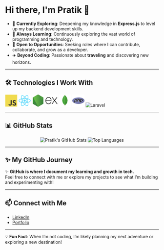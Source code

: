 # Hi there, I'm Pratik 👋

- 🔭 **Currently Exploring**: Deepening my knowledge in **Express.js** to level up my backend development skills.
- 🌱 **Always Learning**: Continuously exploring the vast world of programming and technology.
- 💼 **Open to Opportunities**: Seeking roles where I can contribute, collaborate, and grow as a developer.
- ✈️ **Beyond Coding**: Passionate about **traveling** and discovering new horizons.

---

## 🛠️ Technologies I Work With

<p>
    <img src="https://raw.githubusercontent.com/devicons/devicon/master/icons/javascript/javascript-original.svg" alt="JavaScript" width="40" height="40" />
    <img src="https://raw.githubusercontent.com/devicons/devicon/master/icons/react/react-original.svg" alt="React" width="40" height="40" />
    <img src="https://raw.githubusercontent.com/devicons/devicon/master/icons/nodejs/nodejs-original.svg" alt="Node.js" width="40" height="40" />
    <img src="https://raw.githubusercontent.com/devicons/devicon/master/icons/express/express-original.svg" alt="Express.js" width="40" height="40" />
    <img src="https://raw.githubusercontent.com/devicons/devicon/master/icons/mongodb/mongodb-original.svg" alt="MongoDB" width="40" height="40" />
    <img src="https://raw.githubusercontent.com/devicons/devicon/master/icons/php/php-original.svg" alt="PHP" width="40" height="40" />
    <img src="https://img.shields.io/badge/Laravel-%23FF2D20.svg?style=for-the-badge&logo=laravel&logoColor=white" alt="Laravel" height="40"/>
</p>

---

## 📊 GitHub Stats

<div align="center">
    <img src="https://github-readme-stats.vercel.app/api?username=pratikzajam&show_icons=true&theme=radical" alt="Pratik's GitHub Stats" />
    <img src="https://github-readme-stats.vercel.app/api/top-langs/?username=pratikzajam&layout=compact&theme=radical" alt="Top Languages" />
</div>

---

## ✨ My GitHub Journey

✨ **GitHub is where I document my learning and growth in tech.**  
Feel free to connect with me or explore my projects to see what I’m building and experimenting with!

---

## 📫 Connect with Me

- [LinkedIn](https://www.linkedin.com/in/pratik-zajam)  
- [Portfolio](https://personal-portfolio-chi-eosin.vercel.app/)

---

💡 **Fun Fact**: When I’m not coding, I’m likely planning my next adventure or exploring a new destination!
